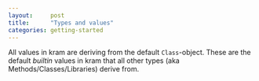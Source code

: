 ```yaml
---
layout:     post
title:      "Types and values"
categories: getting-started
---
```


All values in kram are deriving from the default `Class`-object. These are the default *builtin* values in kram that all other types (aka Methods/Classes/Libraries) derive from.